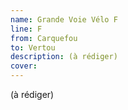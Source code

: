 ```yaml
---
name: Grande Voie Vélo F
line: F
from: Carquefou
to: Vertou
description: (à rédiger)
cover:
---
```


(à rédiger)
